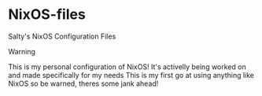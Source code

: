 # NixOS-files

Salty's NixOS Configuration Files

> [!WARNING]
> This is my personal configuration of NixOS! It's activelly being worked on and made specifically for my needs
> This is my first go at using anything like NixOS so be warned, theres some jank ahead!

